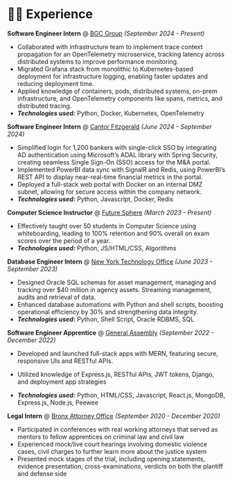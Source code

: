 # 👨‍💻 Experience

**Software Engineer Intern** @ [BGC Group](https://www.bgcg.com/) _(September 2024 - Present)_
- Collaborated with infrastructure team to implement trace context propagation for an OpenTelemetry microservice, tracking latency across distributed systems to improve performance monitoring.
- Migrated Grafana stack from monolithic to Kubernetes-based deployment for infrastructure logging, enabling faster updates and reducing deployment time.
- Applied knowledge of containers, pods, distributed systems, on-prem infrastructure, and OpenTelemetry components like spans, metrics, and distributed tracing.
- _**Technologies used:**_ Python, Docker, Kubernetes, OpenTelemetry

**Software Engineer Intern** @ [Cantor Fitzgerald](https://www.cantor.com/) _(June 2024 - September 2024)_
- Simplified login for 1,200 bankers with single-click SSO by integrating AD authentication using Microsoft’s ADAL
library with Spring Security, creating seamless Single Sign-On (SSO) access for the M&A portal.
- Implemented PowerBI data sync with SignalR and Redis, using PowerBI’s REST API to display near-real-time
financial metrics in the portal.
- Deployed a full-stack web portal with Docker on an internal DMZ subnet, allowing for secure access within the
company network.
- _**Technologies used:**_ Python, Javascript, Docker, Redis

**Computer Science Instructor** @ [Future Sphere](https://www.thefuturesphere.com/en) _(March 2023 - Present)_

- Effectively taught over 50 students in Computer Science using whiteboarding, leading to 100% retention and 90% overall on exam scores over the period of a year.
- _**Technologies used:**_ Python, JS/HTML/CSS, Algorithms

**Database Engineer Intern** @ [New York Technology Office](https://its.ny.gov/) _(June 2023 - September 2023)_

- Designed Oracle SQL schemas for asset management, managing and tracking over $40 million in agency assets. Streaming management, audits and retrieval of data.
- Enhanced database automations with Python and shell scripts, boosting operational efficiency by 30% and strengthening data integrity.
- _**Technologies used:**_ Python, Shell Script, Oracle RDBMS, SQL

**Software Engineer Apprentice** @ [General Assembly](https://generalassemb.ly/) _(September 2022 - December 2022)_

- Developed and launched full-stack apps with MERN, featuring secure, responsive UIs and RESTful APIs.
- Utilized knowledge of Express.js, RESTful APIs, JWT tokens, Django, and deployment app strategies

- _**Technologies used:**_ Python, HTML/CSS, Javascript, React.js, MongoDB, Express.js, Node.js, Peewee

**Legal Intern** @ [Bronx Attorney Office](https://www.bronxda.nyc.gov/html/home/home.shtml) _(September 2020 - December 2020)_
- Participated in conferences with real working attorneys that served as mentors to fellow apprentices on criminal law and civil law
- Experienced mock/live court hearings involving domestic violence cases, civil charges to further learn more about the justice system
- Presented mock stages of the trial, including opening statements, evidence presentation, cross-examinations, verdicts on both the plantiff and defense side
